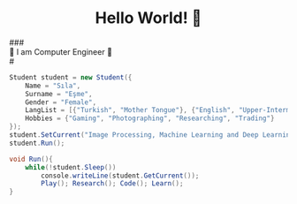 <div>
<h1 align="center">Hello World! 👋</h1>
### <div>🚀 I am Computer Engineer 🚀</div>  
</div>  
#   

```csharp
Student student = new Student({
	Name = "Sıla",
	Surname = "Eşme",
	Gender = "Female",
	LangList = [{"Turkish", "Mother Tongue"}, {"English", "Upper-Intermediate"}],
	Hobbies = {"Gaming", "Photographing", "Researching", "Trading"}
});
student.SetCurrent("Image Processing, Machine Learning and Deep Learning with Python");
student.Run();

void Run(){
	while(!student.Sleep())
		console.writeLine(student.GetCurrent());
		Play(); Research(); Code(); Learn();
}
```  
  

<br/>  

</td></tr></table>  
